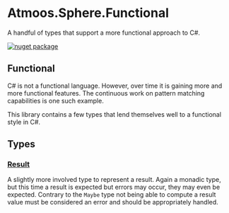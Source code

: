 # Atmoos.Sphere.Functional

A handful of types that support a more functional approach to C#.

[![nuget package](https://img.shields.io/nuget/v/Atmoos.Sphere.Functional.svg?logo=nuget)](https://www.nuget.org/packages/Atmoos.Sphere.Functional)

## Functional

C# is not a functional language. However, over time it is gaining more and more functional features. The continuous work on pattern matching capabilities is one such example.

This library contains a few types that lend themselves well to a functional style in C#.

## Types

### [Result](Result.cs)

A slightly more involved type to represent a result. Again a monadic type, but this time a result is expected but errors may occur, they may even be expected. Contrary to the `Maybe` type not being able to compute a result value must be considered an error and should be appropriately handled.
